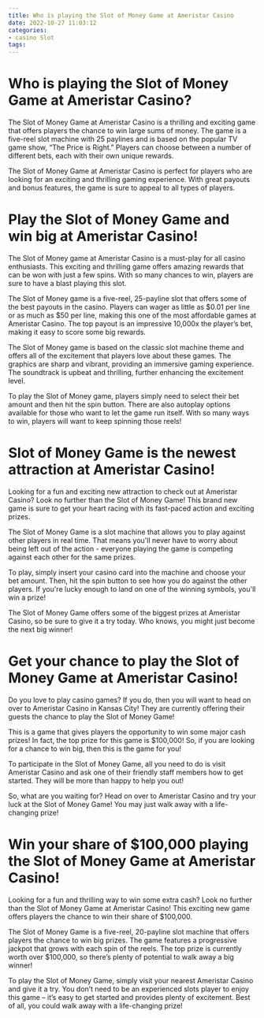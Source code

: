 ```yaml
---
title: Who is playing the Slot of Money Game at Ameristar Casino
date: 2022-10-27 11:03:12
categories:
- casino Slot
tags:
---
```



#  Who is playing the Slot of Money Game at Ameristar Casino?

The Slot of Money Game at Ameristar Casino is a thrilling and exciting game that offers players the chance to win large sums of money. The game is a five-reel slot machine with 25 paylines and is based on the popular TV game show, “The Price is Right.” Players can choose between a number of different bets, each with their own unique rewards.

The Slot of Money Game at Ameristar Casino is perfect for players who are looking for an exciting and thrilling gaming experience. With great payouts and bonus features, the game is sure to appeal to all types of players.

#  Play the Slot of Money Game and win big at Ameristar Casino!

The Slot of Money game at Ameristar Casino is a must-play for all casino enthusiasts. This exciting and thrilling game offers amazing rewards that can be won with just a few spins. With so many chances to win, players are sure to have a blast playing this slot.

The Slot of Money game is a five-reel, 25-payline slot that offers some of the best payouts in the casino. Players can wager as little as $0.01 per line or as much as $50 per line, making this one of the most affordable games at Ameristar Casino. The top payout is an impressive 10,000x the player’s bet, making it easy to score some big rewards.

The Slot of Money game is based on the classic slot machine theme and offers all of the excitement that players love about these games. The graphics are sharp and vibrant, providing an immersive gaming experience. The soundtrack is upbeat and thrilling, further enhancing the excitement level.

To play the Slot of Money game, players simply need to select their bet amount and then hit the spin button. There are also autoplay options available for those who want to let the game run itself. With so many ways to win, players will want to keep spinning those reels!

#  Slot of Money Game is the newest attraction at Ameristar Casino!

Looking for a fun and exciting new attraction to check out at Ameristar Casino? Look no further than the Slot of Money Game! This brand new game is sure to get your heart racing with its fast-paced action and exciting prizes.

The Slot of Money Game is a slot machine that allows you to play against other players in real time. That means you'll never have to worry about being left out of the action - everyone playing the game is competing against each other for the same prizes.

To play, simply insert your casino card into the machine and choose your bet amount. Then, hit the spin button to see how you do against the other players. If you're lucky enough to land on one of the winning symbols, you'll win a prize!

The Slot of Money Game offers some of the biggest prizes at Ameristar Casino, so be sure to give it a try today. Who knows, you might just become the next big winner!

#  Get your chance to play the Slot of Money Game at Ameristar Casino!

Do you love to play casino games? If you do, then you will want to head on over to Ameristar Casino in Kansas City! They are currently offering their guests the chance to play the Slot of Money Game!

This is a game that gives players the opportunity to win some major cash prizes! In fact, the top prize for this game is $100,000! So, if you are looking for a chance to win big, then this is the game for you!

To participate in the Slot of Money Game, all you need to do is visit Ameristar Casino and ask one of their friendly staff members how to get started. They will be more than happy to help you out!

So, what are you waiting for? Head on over to Ameristar Casino and try your luck at the Slot of Money Game! You may just walk away with a life-changing prize!

#  Win your share of $100,000 playing the Slot of Money Game at Ameristar Casino!

Looking for a fun and thrilling way to win some extra cash? Look no further than the Slot of Money Game at Ameristar Casino! This exciting new game offers players the chance to win their share of $100,000.

The Slot of Money Game is a five-reel, 20-payline slot machine that offers players the chance to win big prizes. The game features a progressive jackpot that grows with each spin of the reels. The top prize is currently worth over $100,000, so there’s plenty of potential to walk away a big winner!

To play the Slot of Money Game, simply visit your nearest Ameristar Casino and give it a try. You don’t need to be an experienced slots player to enjoy this game – it’s easy to get started and provides plenty of excitement. Best of all, you could walk away with a life-changing prize!